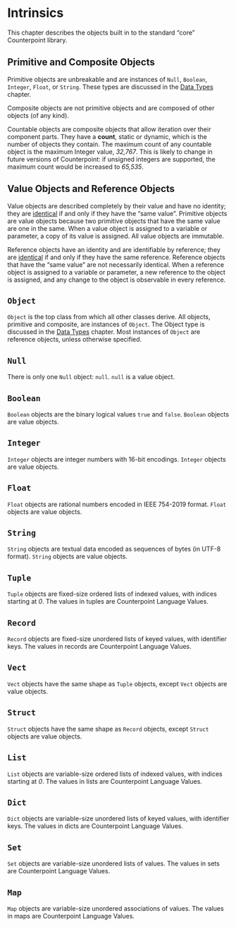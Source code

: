 # Intrinsics
This chapter describes the objects built in to the standard “core” Counterpoint library.



## Primitive and Composite Objects
Primitive objects are unbreakable and are instances of `Null`, `Boolean`, `Integer`, `Float`, or `String`.
These types are discussed in the [Data Types](./data-types.md#simple-types) chapter.

Composite objects are not primitive objects and are composed of other objects (of any kind).

Countable objects are composite objects that allow iteration over their component parts.
They have a **count**, static or dynamic, which is the number of objects they contain.
The maximum count of any countable object is the maximum Integer value, *32,767*.
This is likely to change in future versions of Counterpoint:
if unsigned integers are supported, the maximum count would be increased to *65,535*.



## Value Objects and Reference Objects
Value objects are described completely by their value and have no identity;
they are [identical](./algorithms.md#identical) if and only if they have the “same value”.
Primitive objects are value objects because two primitive objects that have the same value are one in the same.
When a value object is assigned to a variable or parameter, a copy of its value is assigned.
All value objects are immutable.

Reference objects have an identity and are identifiable by reference;
they are [identical](./algorithms.md#identical) if and only if they have the same reference.
Reference objects that have the “same value” are not necessarily identical.
When a reference object is assigned to a variable or parameter, a new reference to the object is assigned,
and any change to the object is observable in every reference.



## `Object`
`Object` is the top class from which all other classes derive.
All objects, primitive and composite, are instances of `Object`.
The Object type is discussed in the [Data Types](./data-types.md#object) chapter.
Most instances of `Object` are reference objects, unless otherwise specified.



## `Null`
There is only one `Null` object: `null`.
`null` is a value object.



## `Boolean`
`Boolean` objects are the binary logical values `true` and `false`.
`Boolean` objects are value objects.



## `Integer`
`Integer` objects are integer numbers with 16-bit encodings.
`Integer` objects are value objects.



## `Float`
`Float` objects are rational numbers encoded in IEEE 754-2019 format.
`Float` objects are value objects.



## `String`
`String` objects are textual data encoded as sequences of bytes (in UTF-8 format).
`String` objects are value objects.



## `Tuple`
`Tuple` objects are fixed-size ordered lists of indexed values, with indices starting at *0*.
The values in tuples are Counterpoint Language Values.



## `Record`
`Record` objects are fixed-size unordered lists of keyed values, with identifier keys.
The values in records are Counterpoint Language Values.



## `Vect`
`Vect` objects have the same shape as `Tuple` objects, except `Vect` objects are value objects.



## `Struct`
`Struct` objects have the same shape as `Record` objects, except `Struct` objects are value objects.



## `List`
`List` objects are variable-size ordered lists of indexed values, with indices starting at *0*.
The values in lists are Counterpoint Language Values.



## `Dict`
`Dict` objects are variable-size unordered lists of keyed values, with identifier keys.
The values in dicts are Counterpoint Language Values.



## `Set`
`Set` objects are variable-size unordered lists of values.
The values in sets are Counterpoint Language Values.



## `Map`
`Map` objects are variable-size unordered associations of values.
The values in maps are Counterpoint Language Values.

